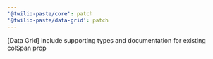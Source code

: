 ```yaml
---
'@twilio-paste/core': patch
'@twilio-paste/data-grid': patch
---
```


[Data Grid] include supporting types and documentation for existing colSpan prop
